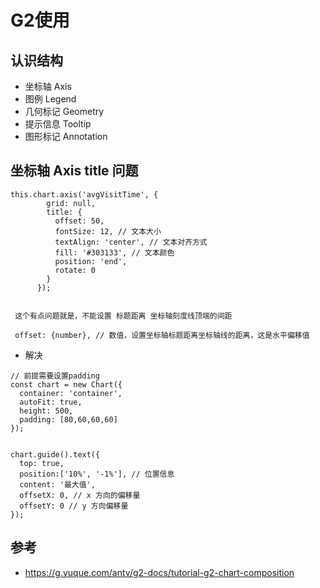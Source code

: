 # G2使用


## 认识结构

- 坐标轴 Axis
- 图例 Legend
- 几何标记 Geometry
- 提示信息 Tooltip
- 图形标记 Annotation



##  坐标轴 Axis title  问题

```
this.chart.axis('avgVisitTime', {
        grid: null,
        title: {
          offset: 50,
          fontSize: 12, // 文本大小
          textAlign: 'center', // 文本对齐方式
          fill: '#303133', // 文本颜色
          position: 'end', 
          rotate: 0
        }
      });
      
      
 这个有点问题就是，不能设置 标题距离 坐标轴刻度线顶端的间距
 
 offset: {number}, // 数值，设置坐标轴标题距离坐标轴线的距离，这是水平偏移值
```

- 解决

```
// 前提需要设置padding
const chart = new Chart({
  container: 'container',
  autoFit: true,
  height: 500,
  padding: [80,60,60,60]
});


chart.guide().text({
  top: true,
  position:['10%', '-1%'], // 位置信息
  content: '最大值',
  offsetX: 0, // x 方向的偏移量
  offsetY: 0 // y 方向偏移量
});

```




## 参考
- https://g.yuque.com/antv/g2-docs/tutorial-g2-chart-composition
